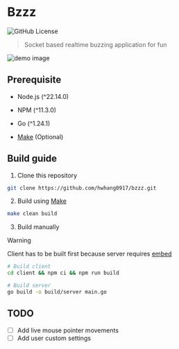 # Bzzz

![GitHub License](https://img.shields.io/github/license/hwhang0917/bzzz?style=flat)

> Socket based realtime buzzing application for fun

![demo image](./assets/demo.gif)

## Prerequisite

- Node.js (^22.14.0)
- NPM (^11.3.0)
- Go (^1.24.1)

- [Make](https://www.gnu.org/software/make/) (Optional)

## Build guide

1. Clone this repository

```sh
git clone https://github.com/hwhang0917/bzzz.git
```

2. Build using [Make](https://www.gnu.org/software/make/)

```sh
make clean build
```

3. Build manually

> [!WARNING]
> Client has to be built first because server requires [embed](https://pkg.go.dev/embed)

```sh
# Build client
cd client && npm ci && npm run build

# Build server
go build -o build/server main.go
```

## TODO

- [ ] Add live mouse pointer movements
- [ ] Add user custom settings
